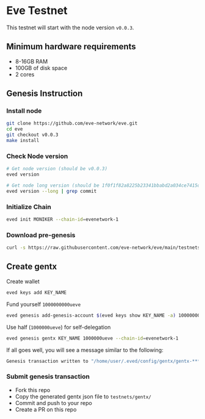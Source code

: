 # Eve Testnet

This testnet will start with the node version `v0.0.3`.

## Minimum hardware requirements

- 8-16GB RAM
- 100GB of disk space
- 2 cores

## Genesis Instruction

### Install node

```bash
git clone https://github.com/eve-network/eve.git
cd eve
git checkout v0.0.3
make install
```

### Check Node version

```bash
# Get node version (should be v0.0.3)
eved version

# Get node long version (should be 1f0f1f82a8225b23341bbabd2a034ce7415d7e3d)
eved version --long | grep commit
```

### Initialize Chain

```bash
eved init MONIKER --chain-id=evenetwork-1
```

### Download pre-genesis

```bash
curl -s https://raw.githubusercontent.com/eve-network/eve/main/testnets/pre_genesis.json > ~/.eved/config/genesis.json
```

## Create gentx

Create wallet

```bash
eved keys add KEY_NAME
```

Fund yourself `1000000000ueve`

```bash
eved genesis add-genesis-account $(eved keys show KEY_NAME -a) 1000000000ueve
```

Use half (`1000000ueve`) for self-delegation

```bash
eved genesis gentx KEY_NAME 1000000ueve --chain-id=evenetwork-1
```

If all goes well, you will see a message similar to the following:

```bash
Genesis transaction written to "/home/user/.eved/config/gentx/gentx-******.json"
```

### Submit genesis transaction

- Fork this repo
- Copy the generated gentx json file to `testnets/gentx/`
- Commit and push to your repo
- Create a PR on this repo
